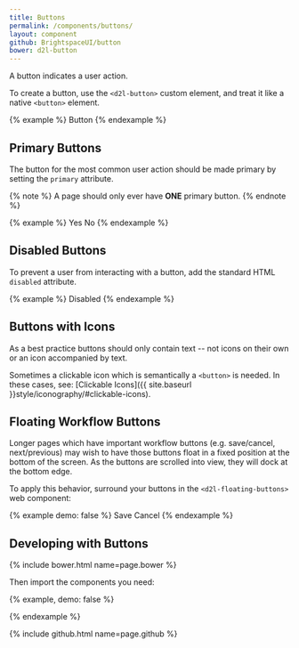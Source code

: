```yaml
---
title: Buttons
permalink: /components/buttons/
layout: component
github: BrightspaceUI/button
bower: d2l-button
---
```

A button indicates a user action.

To create a button, use the `<d2l-button>` custom element, and treat it like a native `<button>` element.

{% example %}
<d2l-button>Button</d2l-button>
{% endexample %}

## Primary Buttons

The button for the most common user action should be made primary by setting the `primary` attribute.

{% note %}
A page should only ever have **ONE** primary button.
{% endnote %}

{% example %}
<d2l-button primary>Yes</d2l-button>
<d2l-button>No</d2l-button>
{% endexample %}

## Disabled Buttons

To prevent a user from interacting with a button, add the standard HTML `disabled` attribute.

{% example %}
<d2l-button disabled>Disabled</d2l-button>
{% endexample %}

## Buttons with Icons

As a best practice buttons should only contain text -- not icons on their own or an icon accompanied by text.

Sometimes a clickable icon which is semantically a `<button>` is needed. In these cases, see: [Clickable Icons]({{ site.baseurl }}style/iconography/#clickable-icons).

## Floating Workflow Buttons

Longer pages which have important workflow buttons (e.g. save/cancel, next/previous) may wish to have those buttons float in a fixed position at the bottom of the screen. As the buttons are scrolled into view, they will dock at the bottom edge.

To apply this behavior, surround your buttons in the `<d2l-floating-buttons>` web component:

{% example demo: false %}
<d2l-floating-buttons>
	<d2l-button>Save</button>
	<d2l-button>Cancel</button>
</d2l-floating-buttons>
{% endexample %}

## Developing with Buttons

{% include bower.html name=page.bower %}

Then import the components you need:

{% example, demo: false %}
<!-- for normal and primary buttons -->
<link
  rel="import"
  href="bower_components/d2l-button/d2l-button.html">
<!-- for floating workflow buttons -->
<link
  rel="import"
  href="bower_components/d2l-button/d2l-floating-buttons.html">
{% endexample %}

{% include github.html name=page.github %}
